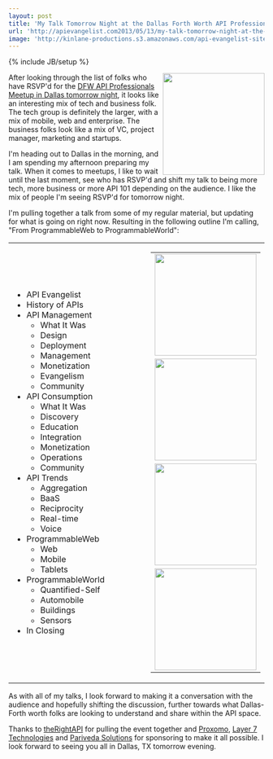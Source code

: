 ```yaml
---
layout: post
title: 'My Talk Tomorrow Night at the Dallas Forth Worth API Professionals Meetup'
url: 'http://apievangelist.com2013/05/13/my-talk-tomorrow-night-at-the-dallas-forth-worth-api-professionals-meetup/'
image: 'http://kinlane-productions.s3.amazonaws.com/api-evangelist-site/blog/dfw-api-meetup-group.jpeg'
---
```

{% include JB/setup %}
<p>
     <a href="http://www.meetup.com/DFW-API-Professionals/events/115600132/" title="DFW API Professional Meetup Group"><img src="https://s3.amazonaws.com/kinlane-productions/events/dfw-api-meetup-group/dfw-api-meetup-group.jpeg" border="0" width="200" align="right" /></a>
</p>
<p>
     After looking through the list of folks who have RSVP'd for the <a href="http://www.meetup.com/DFW-API-Professionals/events/115600132/">DFW API Professionals Meetup in Dallas tomorrow night</a>, it looks like an interesting mix of tech and business folk. The tech group is definitely the larger, with a mix of mobile, web and enterprise. The business folks look like a mix of VC, project manager, marketing and startups.
</p>
<p>
     I'm heading out to Dallas in the morning, and I am spending my afternoon preparing my talk. When it comes to meetups, I like to wait until the last moment, see who has RSVP'd and shift my talk to being more tech, more business or more API 101 depending on the audience. I like the mix of people I'm seeing RSVP'd for tomorrow night.
</p>
<p>
     I'm pulling together a talk from some of my regular material, but updating for what is going on right now. Resulting in the following outline I'm calling, "From ProgrammableWeb to ProgrammableWorld":
</p>
<table cellspacing="2" cellpadding="5" width="100%">
     <tbody>
          <tr>
               <td>
                    <ul >
                         <li>API Evangelist
                         </li>
                         <li>History of APIs
                         </li>
                         <li>API Management
                              <ul >
                                   <li>What It Was
                                   </li>
                                   <li>Design
                                   </li>
                                   <li>Deployment
                                   </li>
                                   <li>Management
                                   </li>
                                   <li>Monetization
                                   </li>
                                   <li>Evangelism
                                   </li>
                                   <li>Community
                                   </li>
                              </ul>
                         </li>
                         <li>API Consumption
                              <ul >
                                   <li>What It Was
                                   </li>
                                   <li>Discovery
                                   </li>
                                   <li>Education
                                   </li>
                                   <li>Integration
                                   </li>
                                   <li>Monetization
                                   </li>
                                   <li>Operations
                                   </li>
                                   <li>Community
                                   </li>
                              </ul>
                         </li>
                         <li>API Trends
                              <ul >
                                   <li>Aggregation
                                   </li>
                                   <li>BaaS
                                   </li>
                                   <li>Reciprocity
                                   </li>
                                   <li>Real-time
                                   </li>
                                   <li>Voice
                                   </li>
                              </ul>
                         </li>
                         <li>ProgrammableWeb
                              <ul >
                                   <li>Web
                                   </li>
                                   <li>Mobile
                                   </li>
                                   <li>Tablets
                                   </li>
                              </ul>
                         </li>
                         <li>ProgrammableWorld
                              <ul >
                                   <li>Quantified-Self
                                   </li>
                                   <li>Automobile
                                   </li>
                                   <li>Buildings
                                   </li>
                                   <li>Sensors
                                   </li>
                              </ul>
                         </li>
                         <li>In Closing
                         </li>
                    </ul>
               </td>
               <td width="33%" align="center" valign="top">
                    <table cellspacing="10" cellpadding="10" width="100%">
                         <tbody>
                              <tr>
                                   <td align="center">
                                        <a href="http://www.therightapi.com/" target="_blank" title="TheRightAPI"><img src="http://kinlane-productions.s3.amazonaws.com/api-evangelist-site/company/therightapi-logo-2.png" border="0" width="200" /></a>
                                   </td>
                              </tr>
                              <tr>
                                   <td align="center">
                                        <a href="http://www.proxomo.com/" target="_blank" title="Proxomo"><img src="http://kinlane-productions.s3.amazonaws.com/api-evangelist-site/serviceproviders/Proxomo-Logo.png" border="0" width="200" /></a>
                                   </td>
                              </tr>
                              <tr>
                                   <td align="center">
                                        <a href="http://www.layer7tech.com/" target="_blank" title="Layer 7 Technologies"><img src="https://s3.amazonaws.com/kinlane-productions/api-service-providers/layer7-logo.png" border="0" width="200" /></a>
                                   </td>
                              </tr>
                              <tr>
                                   <td align="center">
                                        <a href="http://www.parivedasolutions.com/" target="_blank" title="Pariveda Solutions"><img src="https://s3.amazonaws.com/kinlane-productions/pariveda-solutions-logo.png" border="0" width="200" /></a>
                                   </td>
                              </tr>
                         </tbody>
                    </table>
               </td>
          </tr>
     </tbody>
</table>
<p>
     As with all of my talks, I look forward to making it a conversation with the audience and hopefully shifting the discussion, further towards what Dallas-Forth worth folks are looking to understand and share within the API space.
</p>
<p>
     Thanks to <a href="http://www.therightapi.com/">theRightAPI</a> for pulling the event together and <a href="http://www.proxomo.com/" title="BAaS">Proxomo</a>, <a href="http://www.layer7tech.com/" title="API Management">Layer 7 Technologies</a> and <a href="http://www.parivedasolutions.com/" title="Tech Efficiency and Innovation">Pariveda Solutions</a> for sponsoring to make it all possible. I look forward to seeing you all in Dallas, TX tomorrow evening.
</p>

